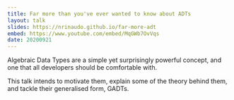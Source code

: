 ```yaml
---
title: Far more than you've ever wanted to know about ADTs
layout: talk
slides: https://nrinaudo.github.io/far-more-adt
embed: https://www.youtube.com/embed/MqGWb7OvVqs
date: 20200921
---
```


Algebraic Data Types are a simple yet surprisingly powerful concept, and one that all developers should be comfortable with.

This talk intends to motivate them, explain some of the theory behind them, and tackle their generalised form, GADTs.
